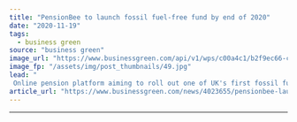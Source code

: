 ```yaml
---
title: "PensionBee to launch fossil fuel-free fund by end of 2020"
date: "2020-11-19"
tags: 
  - business green
source: "business green"
image_url: "https://www.businessgreen.com/api/v1/wps/c00a4c1/b2f9ec66-c32d-4677-9646-5d76ffe2e9e2/5/iw-climate-change-renewable-011-185x114.jpg"
image_fp: "/assets/img/post_thumbnails/49.jpg"
lead: "
 Online pension platform aiming to roll out one of UK's first fossil fuel-free funds after receiving £31m in fund commitments from customers in under a week ..."
article_url: "https://www.businessgreen.com/news/4023655/pensionbee-launch-fossil-fuel-free-fund-end-2020"
---
```


---

